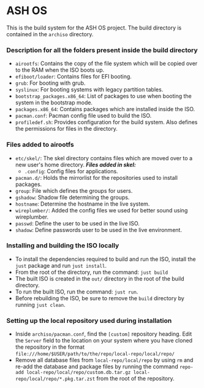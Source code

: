 # ASH OS 
This is the build system for the ASH OS project. The build directory is contained in the `archiso` directory. 

### Description for all the folders present inside the build directory
- `airootfs`: Contains the copy of the file system which will be copied over to the RAM when the ISO boots up. 
- `efiboot/loader`: Contains files for EFI booting. 
- `grub`: For booting with grub. 
- `syslinux`: For booting systems with legacy partition tables. 
- `bootstrap_packages.x86_64`: List of packages to use when booting the system in the bootstrap mode. 
- `packages.x86_64`: Contains packages which are installed inside the ISO. 
- `pacman.conf`: Pacman config file used to build the ISO. 
- `profiledef.sh`: Provides configuration for the build system. Also defines the permissions for files in the directory. 


### Files added to airootfs
- `etc/skel/`: The skel directory contains files which are moved over to a new user's home directory. ***Files added in skel:***
  - `.config`: Config files for applications. 
- `pacman.d/`: Holds the mirrorlist for the repositories used to install packages. 
- `group`: File which defines the groups for users. 
- `gshadow`: Shadow file determining the groups.
- `hostname`: Determine the hostname in the live system. 
- `wireplumber/`: Added the config files we used for better sound using wireplumber. 
- `passwd`: Define the user to be used in the live ISO. 
- `shadow`: Define passwords user to be used in the live environment. 

### Installing and building the ISO locally
- To install the dependencies required to build and run the ISO, install the `just` package and run `just install`.
- From the root of the directory, run the command: `just build`
- The built ISO is created in the `out/` directory in the root of the build directory. 
- To run the built ISO, run the command: `just run`.
- Before rebuilding the ISO, be sure to remove the `build` directory by running `just clean`.

### Setting up the local repository used during installation 
- Inside `archiso/pacman.conf`, find the `[custom]`  repository heading. Edit the `Server` field to the location on your system where you have cloned the repository in the format `file:///home/$USER/path/to/the/repo/local-repo/local/repo/`
- Remove all database files from `local-repo/local/repo`  by using `rm` and re-add the database and package files by running the command `repo-add local-repo/local/repo/custom.db.tar.gz local-repo/local/repo/*.pkg.tar.zst` from the root of the repository.
